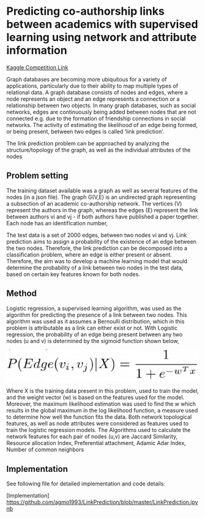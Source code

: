 # Predicting co-authorship links between academics with supervised learning using network and attribute information 

[Kaggle Competition Link](https://www.kaggle.com/c/comp90051-2020-sem1-project-1)

Graph databases are becoming more ubiquitous for a variety of applications, particularly due to their ability to map multiple types of relational data. A graph database consists of nodes and edges, where a node represents an object and an edge represents a connection or a relationship between two objects. In many graph databases, such as social networks, edges are continuously being added between nodes that are not connected e.g. due to the formation of friendship connections in social networks. The activity of estimating the likelihood of an edge being formed, or being present, between two edges is called ‘link prediction’. 
 
The link prediction problem can be approached by analyzing the structure/topology of the graph, as well as the individual attributes of the nodes

## Problem setting 

The training dataset available was a graph as well as several features of the nodes (in a json file). The graph G(V,E) is an undirected graph representing a subsection of an academic co-authorship network. The vertices (V) represent the authors in the graph, whereas the edges (E) represent the link between authors vi and vj - if both authors have published a paper together. Each node has an identification number, 
 
The test data is a set of 2000 edges, between two nodes vi and vj. Link prediction aims to assign a probability of the existence of an edge between the two nodes. Therefore, the link prediction can be decomposed into a classification problem, where an edge is either present or absent. Therefore, the aim was to develop a machine learning model that would determine the probability of a link between two nodes in the test data, based on certain key features known for both nodes.  

## Method 

Logistic regression, a supervised learning algorithm, was used as the algorithm for predicting the presence of a link between two nodes. This algorithm was used as it assumes a Bernoulli distribution, which in this problem is attributable as a link can either exist or not. With Logistic regression, the probability of an edge being present between any two nodes (u and v) is determined by the sigmoid function shown below,

![alt text](https://github.com/agmo1993/LinkPrediction/blob/master/equation.JPG "Equation")

Where X is the training data present in this problem, used to train the model, and the weight vector (w) is based on the features used for the model. Moreover, the maximum likelihood estimation was used to find the w which results in the global maximum in the log likelihood function, a measure used to determine how well the function fits the data. Both network topological features, as well as node attributes were considered as features used to train the logistic regression models. The Algorithms used to calculate the network features for each pair of nodes (u,v) are Jaccard Similarity, Resource allocation Index, Preferential attachment, Adamic Adar Index, Number of common neighbors 

## Implementation

See following file for detailed implementation and code details:

[Implementation] https://github.com/agmo1993/LinkPrediction/blob/master/LinkPrediction.ipynb



